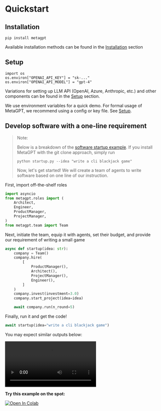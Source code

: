 # Quickstart

## Installation

```
pip install metagpt
```

Available installation methods can be found in the [Installation](./installation) section

## Setup

```
import os
os.environ["OPENAI_API_KEY"] = "sk-..."
os.environ["OPENAI_API_MODEL"] = "gpt-4"
```

Variations for setting up LLM API (OpenAI, Azure, Anthropic, etc.) and other components can be found in the [Setup](./setup) section.

We use environment variables for a quick demo. For formal usage of MetaGPT, we recommend using a config or key file. See [Setup](./setup).

## Develop software with a one-line requirement

> Note:
>
> Below is a breakdown of the [software startup example](https://github.com/geekan/MetaGPT/blob/main/startup.py). If you install MetaGPT with the git clone approach, simply run
>
> ```
> python startup.py --idea "write a cli blackjack game"
> ```
>
> Now, let's get started! We will create a team of agents to write software based on one line of our instruction.

First, import off-the-shelf roles

```python
import asyncio
from metagpt.roles import (
    Architect,
    Engineer,
    ProductManager,
    ProjectManager,
)
from metagpt.team import Team
```

Next, initiate the team, equip it with agents, set their budget, and provide our requirement of writing a small game

```python
async def startup(idea: str):
    company = Team()
    company.hire(
        [
            ProductManager(),
            Architect(),
            ProjectManager(),
            Engineer(),
        ]
    )
    company.invest(investment=3.0)
    company.start_project(idea=idea)

    await company.run(n_round=5)
```

Finally, run it and get the code!

```python
await startup(idea="write a cli blackjack game")
```

You may expect similar outputs below:

<video  controls>
  <source src="https://user-images.githubusercontent.com/2707039/250054654-5e8c1062-8c35-440f-bb20-2b0320f8d27d.mp4" type="video/mp4">
</video>

<b>Try this example on the spot:</b>

[![Open In Colab](https://colab.research.google.com/assets/colab-badge.svg)](https://colab.research.google.com/drive/1X8XSn8AN1WFv_PwtTres62OoVUNfHRAH?usp=sharing)
